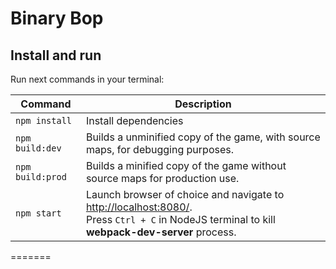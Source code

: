 # Binary Bop

## Install and run

Run next commands in your terminal:

| Command | Description |
|---------|-------------|
| `npm install` | Install dependencies |
| `npm build:dev` | Builds a unminified copy of the game, with source maps, for debugging purposes. |
| `npm build:prod` | Builds a minified copy of the game without source maps for production use. |
| `npm start` | Launch browser of choice and navigate to [http://localhost:8080/](http://localhost:8080/). <br> Press `Ctrl + C` in NodeJS terminal to kill **webpack-dev-server** process. |
=======
